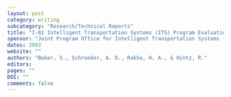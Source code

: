 ```yaml
---
layout: post
category: writing
subcategory: "Research/Technical Reports"
title: "I-81 Intelligent Transportation Systems (ITS) Program Evaluation Plan"
sponsor: "Joint Program Office for Intelligent Transportation Systems (DOT-HS-811328)"
dates: 2003
website: ""
authors: "Baker, S., Schroeder, A. D., Rakha, H. A., & Hintz, R."
editors:
pages: ""
DOI: ""
comments: false
---
```


